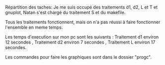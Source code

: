 

Répartition des taches: 
Je me suis occupé des traitements d1, d2, L et T et gnuplot, Natan s'est chargé du traitement S et du makefile.

Tous les traitements fonctionnent, mais on n'a pas réussi à faire fonctionner l'ensemble en meme temps.

Les temps d'execution sur mon pc sont les suivants : Traitement d1 environ 12 secondes , Traitement d2 environ 7 secondes , Traitement L environ 17 secondes.

Les commandes pour faire les graphiques sont dans le dossier "progc".













